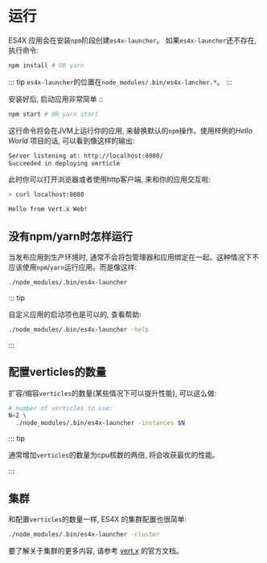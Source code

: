 # 运行

ES4X 应用会在安装`npm`阶段创建`es4x-launcher`。 如果`es4x-launcher`还不存在,
执行命令:

```bash
npm install # OR yarn
```

::: tip
`es4x-launcher`的位置在`node_modules/.bin/es4x-lancher.*`。
:::

安装好后, 启动应用非常简单 ::

```bash
npm start # OR yarn start
```

这行命令将会在JVM上运行你的应用, 来替换默认的`npm`操作。使用样例的*Hello World*
项目的话, 可以看到像这样的输出:

```bash
Server listening at: http://localhost:8080/
Succeeded in deploying verticle
```

此时你可以打开浏览器或者使用http客户端, 来和你的应用交互啦:


```bash
> curl localhost:8080

Hello from Vert.x Web!
```

## 没有npm/yarn时怎样运行

当发布应用到生产环境时, 通常不会将包管理器和应用绑定在一起。这种情况下不应该使用`npm`/`yarn`运行应用。而是像这样:

```bash
./node_modules/.bin/es4x-launcher
```

::: tip

自定义应用的启动项也是可以的, 查看帮助:

```bash
./node_modules/.bin/es4x-launcher -help
```
:::

## 配置verticles的数量

扩容/缩容`verticles`的数量(某些情况下可以提升性能), 可以这么做:

```bash
# number of verticles to use:
N=2 \
  ./node_modules/.bin/es4x-launcher -instances $N
```

::: tip

通常增加`verticles`的数量为cpu核数的两倍, 将会收获最优的性能。

:::

## 集群

和配置`verticles`的数量一样, ES4X 的集群配置也很简单:


```bash
./node_modules/.bin/es4x-launcher -cluster
```

要了解关于集群的更多内容, 请参考 [vert.x](https://www.vertx.io) 的官方文档。
